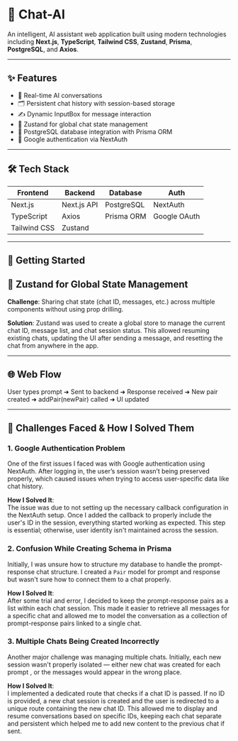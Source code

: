 # 🧠 Chat-AI

An intelligent, AI assistant web application built using modern technologies including **Next.js**, **TypeScript**, **Tailwind CSS**, **Zustand**, **Prisma**, **PostgreSQL**, and **Axios**.

---

## ✨ Features

- 🤖 Real-time AI conversations 
- 🗂️ Persistent chat history with session-based storage
- ✍️ Dynamic InputBox for message interaction
- 🧠 Zustand for global chat state management
- 💾 PostgreSQL database integration with Prisma ORM
- 🔐 Google authentication via NextAuth 

---

## 🛠️ Tech Stack

| Frontend     | Backend        | Database     | Auth         |
|--------------|----------------|--------------|--------------|
| Next.js      | Next.js API    | PostgreSQL   | NextAuth     |
| TypeScript   | Axios          | Prisma ORM   | Google OAuth |
| Tailwind CSS | Zustand        |              |              |

---

## 🚀 Getting Started

## 🔁 Zustand for Global State Management

**Challenge**: Sharing chat state (chat ID, messages, etc.) across multiple components without using prop drilling.

**Solution**: Zustand was used to create a global store to manage the current chat ID, message list, and chat session status. This allowed resuming existing chats, updating the UI after sending a message, and resetting the chat from anywhere in the app.

---

## 🌐 Web Flow

User types prompt ➜ Sent to backend ➜ Response received ➜ New pair created ➜ addPair(newPair) called ➜ UI updated

---

## 🧩 Challenges Faced & How I Solved Them

### 1. Google Authentication Problem

One of the first issues I faced was with Google authentication using NextAuth. After logging in, the user’s session wasn’t being preserved properly, which caused issues when trying to access user-specific data like chat history.

**How I Solved It**:  
The issue was due to not setting up the necessary callback configuration in the NextAuth setup. Once I added the callback to properly include the user's ID in the session, everything started working as expected. This step is essential; otherwise, user identity isn't maintained across the session.


### 2. Confusion While Creating Schema in Prisma

Initially, I was unsure how to structure my database to handle the prompt-response chat structure. I created a `Pair` model for prompt and response but wasn't sure how to connect them to a chat properly.

**How I Solved It**:  
After some trial and error, I decided to keep the prompt-response pairs as a list within each chat session. This made it easier to retrieve all messages for a specific chat and allowed me to model the conversation as a collection of prompt-response pairs linked to a single chat.

### 3. Multiple Chats Being Created Incorrectly

Another major challenge was managing multiple chats. Initially, each new session wasn't properly isolated — either new chat was created for each prompt , or the messages would appear in the wrong place.

**How I Solved It**:  
I implemented a dedicated route that checks if a chat ID is passed. If no ID is provided, a new chat session is created and the user is redirected to a unique route containing the new chat ID. This allowed me to display and resume conversations based on specific IDs, keeping each chat separate and persistent which helped me to add new content to the previous chat if sent.


